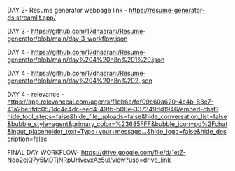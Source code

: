 DAY 2- Resume generator webpage link - https://resume-generator-ds.streamlit.app/


DAY 3 - https://github.com/17dhaarani/Resume-generator/blob/main/day_3_workflow.json


DAY 4 - https://github.com/17dhaarani/Resume-generator/blob/main/day%204%20n8n%201%20.json


DAY 4 - https://github.com/17dhaarani/Resume-generator/blob/main/day%204%20n8n%202.json


DAY 4 - relevance - https://app.relevanceai.com/agents/f1db6c/fef09c60a620-4c4b-83e7-41a2be5fdc05/1dc4c4dc-eed4-49fb-b06e-337349dd1946/embed-chat?hide_tool_steps=false&hide_file_uploads=false&hide_conversation_list=false&bubble_style=agent&primary_color=%23685FFF&bubble_icon=pd%2Fchat&input_placeholder_text=Type+your+message...&hide_logo=false&hide_description=false

FINAL DAY WORKFLOW- https://drive.google.com/file/d/1etZ-Ndo2ejQ7y5MDTjNRpUHvevxAz5ul/view?usp=drive_link
